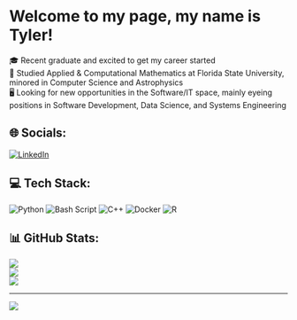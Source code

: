 <!-- Main Bio -->
# Welcome to my page, my name is Tyler!
🎓 Recent graduate and excited to get my career started<br>📔 Studied Applied & Computational Mathematics at Florida State University, minored in Computer Science and Astrophysics<br>🖥️ Looking for new opportunities in the Software/IT space, mainly eyeing positions in Software Development, Data Science, and Systems Engineering

<!-- Links/Socials -->
## 🌐 Socials:
[![LinkedIn](https://img.shields.io/badge/LinkedIn-%230077B5.svg?logo=linkedin&logoColor=white)](https://linkedin.com/in/tyler-boshaw) 

<!-- Tech/Languages -->
## 💻 Tech Stack:
![Python](https://img.shields.io/badge/python-3670A0?style=for-the-badge&logo=python&logoColor=ffdd54) ![Bash Script](https://img.shields.io/badge/bash_script-%23121011.svg?style=for-the-badge&logo=gnu-bash&logoColor=white) ![C++](https://img.shields.io/badge/c++-%2300599C.svg?style=for-the-badge&logo=c%2B%2B&logoColor=white) ![Docker](https://img.shields.io/badge/docker-%230db7ed.svg?style=for-the-badge&logo=docker&logoColor=white) ![R](https://img.shields.io/badge/r-%23276DC3.svg?style=for-the-badge&logo=r&logoColor=white)

<!-- GitHub stats and stuff -->
## 📊 GitHub Stats:
![](https://github-readme-stats.vercel.app/api?username=tsaburro&theme=tokyonight&hide_border=false&include_all_commits=false&count_private=false)<br/>
![](https://github-readme-streak-stats.herokuapp.com/?user=tsaburro&theme=tokyonight&hide_border=false)<br/>
![](https://github-readme-stats.vercel.app/api/top-langs/?username=tsaburro&theme=tokyonight&hide_border=false&include_all_commits=false&count_private=false&layout=compact)

---
[![](https://visitcount.itsvg.in/api?id=tsaburro&icon=3&color=6)](https://visitcount.itsvg.in)

<!-- Proudly created with GPRM ( https://gprm.itsvg.in ) -->
<!-- Shoutout GPRM ^ -->
